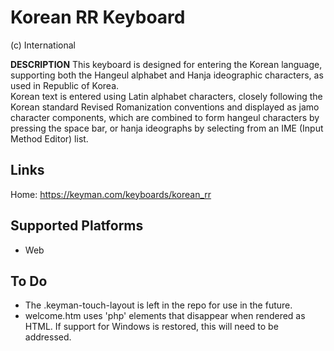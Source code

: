 Korean RR Keyboard
============================

(c) International

__DESCRIPTION__
This keyboard is designed for entering the Korean language, supporting both the 
Hangeul alphabet and Hanja ideographic characters, as used in Republic of Korea.  
Korean text is entered using Latin alphabet characters, closely following the Korean 
standard Revised Romanization conventions and displayed as jamo character components,
which are combined to form hangeul characters by pressing the space bar, or hanja 
ideographs by selecting from an IME (Input Method Editor) list.   


Links
-----
Home: https://keyman.com/keyboards/korean_rr

Supported Platforms
-------------------
 * Web

To Do
-----
 * The .keyman-touch-layout is left in the repo for use in the future.
 * welcome.htm uses 'php' elements that disappear when rendered as HTML. If support for Windows is restored, this will need to be addressed.